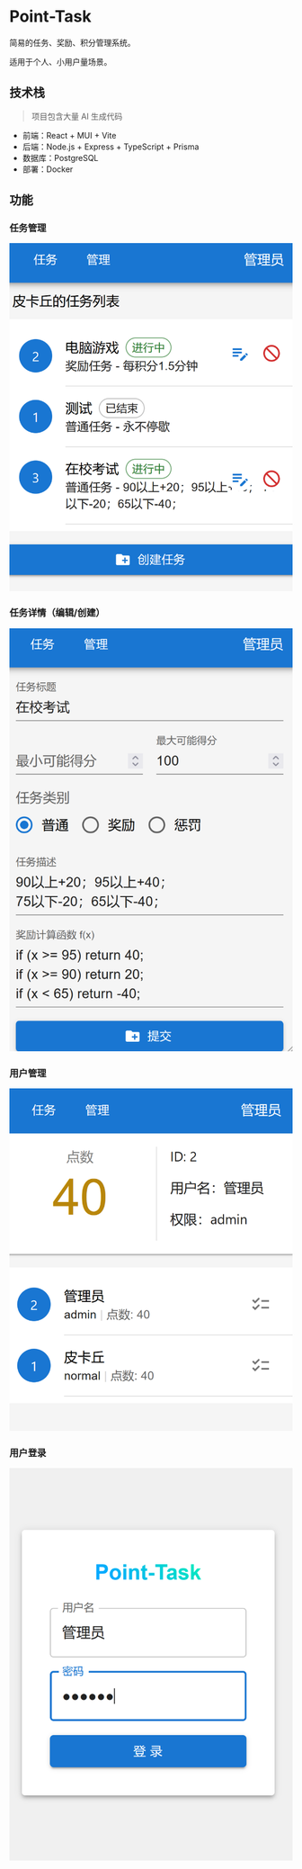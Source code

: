 # Point-Task

简易的任务、奖励、积分管理系统。

适用于个人、小用户量场景。

## 技术栈

> 项目包含大量 AI 生成代码

- 前端：React + MUI + Vite
- 后端：Node.js + Express + TypeScript + Prisma
- 数据库：PostgreSQL
- 部署：Docker

## 功能

### 任务管理

![任务列表](./doc/tasks.png)

### 任务详情（编辑/创建）

![任务详情](./doc/rules.png)

### 用户管理

![用户列表](./doc/manage.png)

### 用户登录

![用户登录](./doc/login.png)